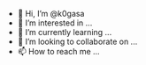 - 👋 Hi, I’m @k0gasa
- 👀 I’m interested in ...
- 🌱 I’m currently learning ...
- 💞️ I’m looking to collaborate on ...
- 📫 How to reach me ...

<!---
k0gasa/k0gasa is a ✨ special ✨ repository because its `README.md` (this file) appears on your GitHub profile.
You can click the Preview link to take a look at your changes.
--->
